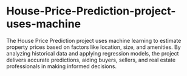 # House-Price-Prediction-project-uses-machine
The House Price Prediction project uses machine learning to estimate property prices based on factors like location, size, and amenities. By analyzing historical data and applying regression models, the project delivers accurate predictions, aiding buyers, sellers, and real estate professionals in making informed decisions.
